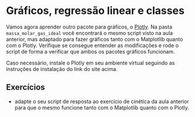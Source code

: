 # Gráficos, regressão linear e classes

Vamos agora aprender outro pacote para gráficos, o [Plotly](https://plotly.com/python/).
Na pasta `massa_molar_gas_ideal` você encontrará o mesmo script visto na aula
anterior, mas adaptado para fazer gráficos tanto com o Matplotlib quanto com o 
Plotly. Verifique se consegue entender as modificações e rode o script de forma
a verificar que ambos os pacotes gráficos funcionam.

Caso necessário, instale o Plotly em seu ambiente virtual seguindo as instruções
de instalação do link do site acima.

## Exercícios

- adapte o seu script de resposta ao exercício de cinética da aula anterior
para que o mesmo funcione tanto com o Matplotlib quanto com o Plotly.
